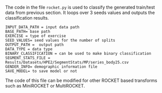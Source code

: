 The code in the file `rocket.py` is used to classify the generated train/test data from previous section. It loops
over 3 seeds values and outputs the classification results. 

```
INPUT_DATA_PATH = input data path
BASE_PATH= base path
EXERCISE = type of exercise
SEED_VALUES= seed values for the number of splits
OUTPUT_PATH =  output path
DATA_TYPE = data type
BINARY_CLASSIFICATION = can be used to make binary classification
SEGMENT_STATS_FILE = Results/Datasets/HPE2/SegmentStats/MP/series_body25.csv
GENDER_INFO= demographic information file
SAVE_MODEL= to save model or not
```

The code of this file can be modified for other ROCKET based transforms such as MiniROCKET or MultiROCKET.
